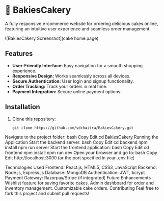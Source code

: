 # 🎂 BakiesCakery

A fully responsive e-commerce website for ordering delicious cakes online, featuring an intuitive user experience and seamless order management.

![BakiesCakery Screenshot](cake home.page) <!-- Add a path to your app's screenshot here -->

## Features
- **User-Friendly Interface:** Easy navigation for a smooth shopping experience.
- **Responsive Design:** Works seamlessly across all devices.
- **Secure Authentication:** User login and signup functionality.
- **Order Tracking:** Track your orders in real time.
- **Payment Integration:** Secure online payment options.

## Installation
1. Clone this repository:
   ```bash
   git clone https://github.com/vdchaitra/BakiesCakery.git
Navigate to the project folder:
bash
Copy
Edit
cd BakiesCakery
Running the Application
Start the backend server:
bash
Copy
Edit
cd backend
npm install
npm run server
Start the frontend application:
bash
Copy
Edit
cd frontend
npm install
npm run dev
Open your browser and go to:
bash
Copy
Edit
http://localhost:3000
(or the port specified in your .env file)

Technologies Used
Frontend: React.js, HTML5, CSS3, JavaScript
Backend: Node.js, Express.js
Database: MongoDB
Authentication: JWT, bcrypt
Payment Gateway: Razorpay/Stripe (if integrated)
Future Enhancements
Wishlist feature for saving favorite cakes.
Admin dashboard for order and inventory management.
Customizable cake orders.
Contributing
Feel free to fork this project and submit pull requests!

